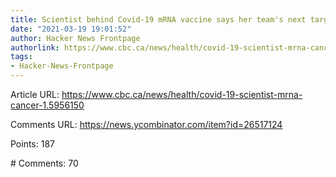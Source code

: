 ```yaml
---
title: Scientist behind Covid-19 mRNA vaccine says her team's next target is cancer
date: "2021-03-19 19:01:52"
author: Hacker News Frontpage
authorlink: https://www.cbc.ca/news/health/covid-19-scientist-mrna-cancer-1.5956150
tags:
- Hacker-News-Frontpage
---
```


<p>Article URL: <a href="https://www.cbc.ca/news/health/covid-19-scientist-mrna-cancer-1.5956150">https://www.cbc.ca/news/health/covid-19-scientist-mrna-cancer-1.5956150</a></p>
<p>Comments URL: <a href="https://news.ycombinator.com/item?id=26517124">https://news.ycombinator.com/item?id=26517124</a></p>
<p>Points: 187</p>
<p># Comments: 70</p>
